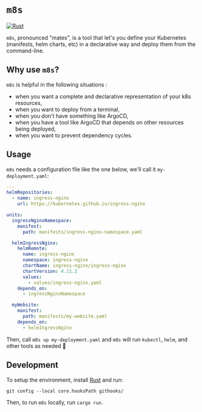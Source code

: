 # `m8s`

[![Rust](https://github.com/conradkleinespel/m8s/actions/workflows/rust.yaml/badge.svg)](https://github.com/conradkleinespel/m8s/actions/workflows/rust.yaml)

`m8s`, pronounced "mates", is a tool that let's you define your Kubernetes (manifests, helm charts, etc) in a declarative way and deploy them from the command-line.

## Why use `m8s`?

`m8s` is helpful in the following situations :

- when you want a complete and declarative representation of your k8s resources, 
- when you want to deploy from a terminal,
- when you don't have something like ArgoCD,
- when you have a tool like ArgoCD that depends on other resources being deployed,
- when you want to prevent dependency cycles.

## Usage

`m8s` needs a configuration file like the one below, we'll call it `my-deployment.yaml`:

```yaml
---
helmRepositories:
  - name: ingress-nginx
    url: https://kubernetes.github.io/ingress-nginx

units:
  ingressNginxNamespace:
    manifest:
      path: manifests/ingress-nginx-namespace.yaml

  helmIngressNginx:
    helmRemote:
      name: ingress-nginx
      namespace: ingress-nginx
      chartName: ingress-nginx/ingress-nginx
      chartVersion: 4.11.2
      values:
        - values/ingress-nginx.yaml
    depends_on:
      - ingressNginxNamespace

  myWebsite:
    manifest:
      path: manifests/my-website.yaml
    depends_on:
      - helmIngressNginx
```

Then, call `m8s up my-deployment.yaml` and `m8s` will run `kubectl`, `helm`, and other tools as needed 🚀

## Development

To setup the environment, install [Rust](https://www.rust-lang.org/) and run:
```shell
git config --local core.hooksPath githooks/
```

Then, to run `m8s` locally, run `cargo run`.
